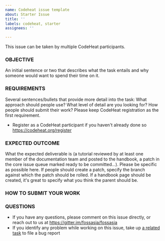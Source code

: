 ```yaml
---
name: Codeheat issue template
about: Starter Issue
title: ''
labels: codeheat, starter
assignees: ''

---
```


This issue can be taken by multiple CodeHeat participants.

### OBJECTIVE
An initial sentence or two that describes what the task entails and why someone would want to spend their time on it. 

### REQUIREMENTS
Several sentences/bullets that provide more detail into the task: What approach should people use? What level of detail are you looking for? How people should submit their work? Please keep CodeHeat registration as the first requirement. 
- Register as a CodeHeat participant if you haven't already done so https://codeheat.org/register

### EXPECTED OUTCOME
What the expected deliverable is (a tutorial reviewed by at least one member of the documentation team and posted to the handbook, a patch in the core issue queue marked ready to be committed...). Please be specific as possible here. If people should create a patch, specify the branch against which the patch should be rolled. If a handbook page should be created, it's great to specify what you think the parent should be.

### HOW TO SUBMIT YOUR WORK

### QUESTIONS
- If you have any questions, please comment on this issue directly, or reach out to us at https://gitter.im/fossasia/fossasia
- If you identify any problem while working on this issue, take up [a related task](https://github.com/fossasia/Codeheat/issues/13) to file a bug report
